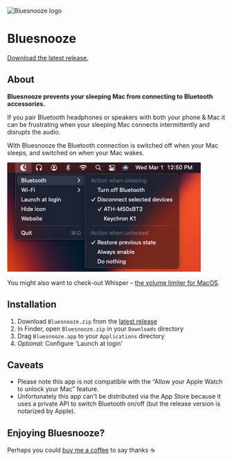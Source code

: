 ![Bluesnooze logo](images/icon.png)

# Bluesnooze

[Download the latest release.][download-latest]

## About

**Bluesnooze prevents your sleeping Mac from connecting to Bluetooth accessories.**

If you pair Bluetooth headphones or speakers with both your phone & Mac it can be frustrating when your sleeping Mac connects intermittently and disrupts the audio.

With Bluesnooze the Bluetooth connection is switched off when your Mac sleeps, and switched on when your Mac wakes.

![Screenshot showing Bluesnooze in the status bar](images/screenshot.png)

You might also want to check-out Whisper –  [the volume limiter for MacOS](https://apps.apple.com/gb/app/whisper-volume-limiter/id1438132944?mt=12).

## Installation

1. Download `Bluesnooze.zip` from the [latest release][download-latest]
1. In Finder, open `Bluesnooze.zip` in your `Downloads` directory
1. Drag `Bluesnooze.app` to your `Applications` directory
1. *Optional*: Configure 'Launch at login'

## Caveats

- Please note this app is not compatible with the “Allow your Apple Watch to unlock your Mac” feature.
- Unfortunately this app can't be distributed via the App Store because it uses a private API to switch Bluetooth on/off (but the release version is notarized by Apple).

[download-latest]: https://github.com/stefansundin/bluesnooze/releases/latest

## Enjoying Bluesnooze?

Perhaps you could [buy me a coffee](https://www.buymeacoffee.com/odlp) to say thanks :coffee:
